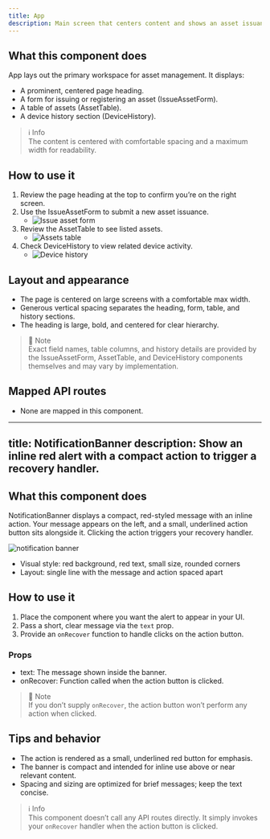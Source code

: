 ```yaml
---
title: App
description: Main screen that centers content and shows an asset issuance form, an assets table, and device history, under a prominent page heading.
---
```


## What this component does

App lays out the primary workspace for asset management. It displays:
- A prominent, centered page heading.
- A form for issuing or registering an asset (IssueAssetForm).
- A table of assets (AssetTable).
- A device history section (DeviceHistory).

> ℹ️ Info  
> The content is centered with comfortable spacing and a maximum width for readability.

## How to use it

1. Review the page heading at the top to confirm you’re on the right screen.
2. Use the IssueAssetForm to submit a new asset issuance.
   - ![Issue asset form](issue-asset-form.png)
3. Review the AssetTable to see listed assets.
   - ![Assets table](asset-table.png)
4. Check DeviceHistory to view related device activity.
   - ![Device history](device-history.png)

## Layout and appearance

- The page is centered on large screens with a comfortable max width.
- Generous vertical spacing separates the heading, form, table, and history sections.
- The heading is large, bold, and centered for clear hierarchy.

> 📘 Note  
> Exact field names, table columns, and history details are provided by the IssueAssetForm, AssetTable, and DeviceHistory components themselves and may vary by implementation.

## Mapped API routes

- None are mapped in this component.

---
title: NotificationBanner
description: Show an inline red alert with a compact action to trigger a recovery handler.
---

## What this component does

NotificationBanner displays a compact, red-styled message with an inline action. Your message appears on the left, and a small, underlined action button sits alongside it. Clicking the action triggers your recovery handler.

![notification banner](notification-banner.png)

- Visual style: red background, red text, small size, rounded corners
- Layout: single line with the message and action spaced apart

## How to use it

1. Place the component where you want the alert to appear in your UI.
2. Pass a short, clear message via the `text` prop.
3. Provide an `onRecover` function to handle clicks on the action button.

### Props

- text: The message shown inside the banner.
- onRecover: Function called when the action button is clicked.

> 📘 Note  
> If you don’t supply `onRecover`, the action button won’t perform any action when clicked.

## Tips and behavior

- The action is rendered as a small, underlined red button for emphasis.
- The banner is compact and intended for inline use above or near relevant content.
- Spacing and sizing are optimized for brief messages; keep the text concise.

> ℹ️ Info  
> This component doesn’t call any API routes directly. It simply invokes your `onRecover` handler when the action button is clicked.